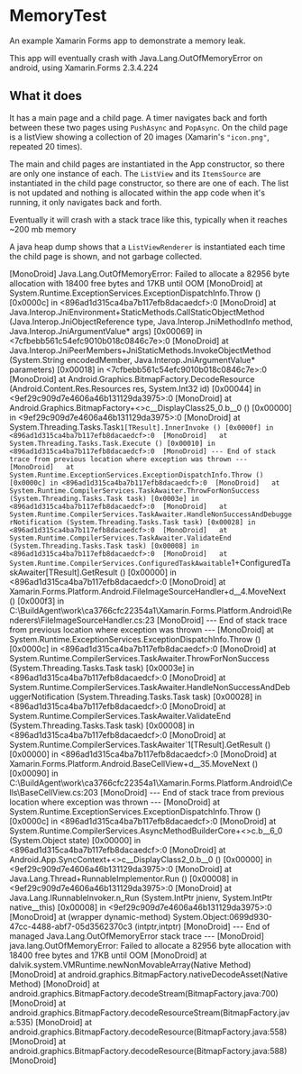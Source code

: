 # MemoryTest
An example Xamarin Forms app to demonstrate a memory leak.

This app will eventually crash with Java.Lang.OutOfMemoryError on android, using Xamarin.Forms 2.3.4.224

## What it does
It has a main page and a child page. A timer navigates back and forth between these two pages using `PushAsync` and `PopAsync`. On the child page is a listView showing a collection of 20 images (Xamarin's `"icon.png"`, repeated 20 times).

The main and child pages are instantiated in the App constructor, so there are only one instance of each.
The `ListView` and its `ItemsSource` are instantiated in the child page constructor, so there are one of each.
The list is not updated and nothing is allocated within the app code when it's running, it only navigates back and forth.

Eventually it will crash with a stack trace like this, typically when it reaches ~200 mb memory

A java heap dump shows that a `ListViewRenderer` is instantiated each time the child page is shown, and not garbage collected.

  [MonoDroid] Java.Lang.OutOfMemoryError: Failed to allocate a 82956 byte allocation with 18400 free bytes and 17KB until OOM
  [MonoDroid]   at System.Runtime.ExceptionServices.ExceptionDispatchInfo.Throw () [0x0000c] in <896ad1d315ca4ba7b117efb8dacaedcf>:0 
  [MonoDroid]   at Java.Interop.JniEnvironment+StaticMethods.CallStaticObjectMethod (Java.Interop.JniObjectReference type, Java.Interop.JniMethodInfo method, Java.Interop.JniArgumentValue* args) [0x00069] in <7cfbebb561c54efc9010b018c0846c7e>:0 
  [MonoDroid]   at Java.Interop.JniPeerMembers+JniStaticMethods.InvokeObjectMethod (System.String encodedMember, Java.Interop.JniArgumentValue* parameters) [0x00018] in <7cfbebb561c54efc9010b018c0846c7e>:0 
  [MonoDroid]   at Android.Graphics.BitmapFactory.DecodeResource (Android.Content.Res.Resources res, System.Int32 id) [0x00044] in <9ef29c909d7e4606a46b131129da3975>:0 
  [MonoDroid]   at Android.Graphics.BitmapFactory+<>c__DisplayClass25_0.<DecodeResourceAsync>b__0 () [0x00000] in <9ef29c909d7e4606a46b131129da3975>:0 
  [MonoDroid]   at System.Threading.Tasks.Task`1[TResult].InnerInvoke () [0x0000f] in <896ad1d315ca4ba7b117efb8dacaedcf>:0 
  [MonoDroid]   at System.Threading.Tasks.Task.Execute () [0x00010] in <896ad1d315ca4ba7b117efb8dacaedcf>:0 
  [MonoDroid] --- End of stack trace from previous location where exception was thrown ---
  [MonoDroid]   at System.Runtime.ExceptionServices.ExceptionDispatchInfo.Throw () [0x0000c] in <896ad1d315ca4ba7b117efb8dacaedcf>:0 
  [MonoDroid]   at System.Runtime.CompilerServices.TaskAwaiter.ThrowForNonSuccess (System.Threading.Tasks.Task task) [0x0003e] in <896ad1d315ca4ba7b117efb8dacaedcf>:0 
  [MonoDroid]   at System.Runtime.CompilerServices.TaskAwaiter.HandleNonSuccessAndDebuggerNotification (System.Threading.Tasks.Task task) [0x00028] in <896ad1d315ca4ba7b117efb8dacaedcf>:0 
  [MonoDroid]   at System.Runtime.CompilerServices.TaskAwaiter.ValidateEnd (System.Threading.Tasks.Task task) [0x00008] in <896ad1d315ca4ba7b117efb8dacaedcf>:0 
  [MonoDroid]   at System.Runtime.CompilerServices.ConfiguredTaskAwaitable`1+ConfiguredTaskAwaiter[TResult].GetResult () [0x00000] in <896ad1d315ca4ba7b117efb8dacaedcf>:0 
  [MonoDroid]   at Xamarin.Forms.Platform.Android.FileImageSourceHandler+<LoadImageAsync>d__4.MoveNext () [0x000f3] in C:\BuildAgent\work\ca3766cfc22354a1\Xamarin.Forms.Platform.Android\Renderers\FileImageSourceHandler.cs:23 
  [MonoDroid] --- End of stack trace from previous location where exception was thrown ---
  [MonoDroid]   at System.Runtime.ExceptionServices.ExceptionDispatchInfo.Throw () [0x0000c] in <896ad1d315ca4ba7b117efb8dacaedcf>:0 
  [MonoDroid]   at System.Runtime.CompilerServices.TaskAwaiter.ThrowForNonSuccess (System.Threading.Tasks.Task task) [0x0003e] in <896ad1d315ca4ba7b117efb8dacaedcf>:0 
  [MonoDroid]   at System.Runtime.CompilerServices.TaskAwaiter.HandleNonSuccessAndDebuggerNotification (System.Threading.Tasks.Task task) [0x00028] in <896ad1d315ca4ba7b117efb8dacaedcf>:0 
  [MonoDroid]   at System.Runtime.CompilerServices.TaskAwaiter.ValidateEnd (System.Threading.Tasks.Task task) [0x00008] in <896ad1d315ca4ba7b117efb8dacaedcf>:0 
  [MonoDroid]   at System.Runtime.CompilerServices.TaskAwaiter`1[TResult].GetResult () [0x00000] in <896ad1d315ca4ba7b117efb8dacaedcf>:0 
  [MonoDroid]   at Xamarin.Forms.Platform.Android.BaseCellView+<UpdateBitmap>d__35.MoveNext () [0x00090] in C:\BuildAgent\work\ca3766cfc22354a1\Xamarin.Forms.Platform.Android\Cells\BaseCellView.cs:203 
  [MonoDroid] --- End of stack trace from previous location where exception was thrown ---
  [MonoDroid]   at System.Runtime.ExceptionServices.ExceptionDispatchInfo.Throw () [0x0000c] in <896ad1d315ca4ba7b117efb8dacaedcf>:0 
  [MonoDroid]   at System.Runtime.CompilerServices.AsyncMethodBuilderCore+<>c.<ThrowAsync>b__6_0 (System.Object state) [0x00000] in <896ad1d315ca4ba7b117efb8dacaedcf>:0 
  [MonoDroid]   at Android.App.SyncContext+<>c__DisplayClass2_0.<Post>b__0 () [0x00000] in <9ef29c909d7e4606a46b131129da3975>:0 
  [MonoDroid]   at Java.Lang.Thread+RunnableImplementor.Run () [0x00008] in <9ef29c909d7e4606a46b131129da3975>:0 
  [MonoDroid]   at Java.Lang.IRunnableInvoker.n_Run (System.IntPtr jnienv, System.IntPtr native__this) [0x00008] in <9ef29c909d7e4606a46b131129da3975>:0 
  [MonoDroid]   at (wrapper dynamic-method) System.Object:0699d930-47cc-4488-abf7-05d3562370c3 (intptr,intptr)
  [MonoDroid]   --- End of managed Java.Lang.OutOfMemoryError stack trace ---
  [MonoDroid] java.lang.OutOfMemoryError: Failed to allocate a 82956 byte allocation with 18400 free bytes and 17KB until OOM
  [MonoDroid] 	at dalvik.system.VMRuntime.newNonMovableArray(Native Method)
  [MonoDroid] 	at android.graphics.BitmapFactory.nativeDecodeAsset(Native Method)
  [MonoDroid] 	at android.graphics.BitmapFactory.decodeStream(BitmapFactory.java:700)
  [MonoDroid] 	at android.graphics.BitmapFactory.decodeResourceStream(BitmapFactory.java:535)
  [MonoDroid] 	at android.graphics.BitmapFactory.decodeResource(BitmapFactory.java:558)
  [MonoDroid] 	at android.graphics.BitmapFactory.decodeResource(BitmapFactory.java:588)
  [MonoDroid] 
